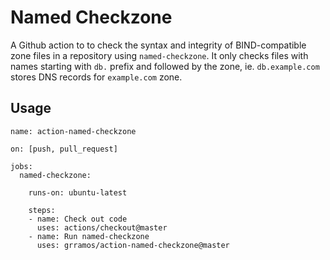 # Named Checkzone

A Github action to to check the syntax and integrity of BIND-compatible zone files in a repository using `named-checkzone`. It only checks files with names starting with `db.` prefix and followed by the zone, ie. `db.example.com` stores DNS records for `example.com` zone.

## Usage

```
name: action-named-checkzone

on: [push, pull_request]

jobs:
  named-checkzone:

    runs-on: ubuntu-latest

    steps:
    - name: Check out code
      uses: actions/checkout@master
    - name: Run named-checkzone
      uses: grramos/action-named-checkzone@master
```
